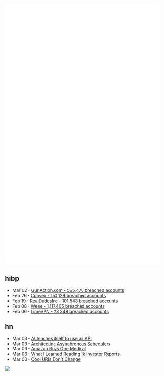 ![Metrics](https://raw.githubusercontent.com/phixion/phixion/master/metrics.svg)

## hibp

<!--
for https://github.com/phixion/phixion/blob/main/.github/workflows/feeds.yml
-->
<!--START_SECTION:haveibeenpwnd-->
- Mar 02 - [GunAction.com - 565,470 breached accounts](https://haveibeenpwned.com/PwnedWebsites#GunAuction)
- Feb 26 - [Convex - 150,129 breached accounts](https://haveibeenpwned.com/PwnedWebsites#Convex)
- Feb 19 - [RealDudesInc - 101,543 breached accounts](https://haveibeenpwned.com/PwnedWebsites#RealDudesInc)
- Feb 08 - [Weee - 1,117,405 breached accounts](https://haveibeenpwned.com/PwnedWebsites#Weee)
- Feb 06 - [LimeVPN - 23,348 breached accounts](https://haveibeenpwned.com/PwnedWebsites#LimeVPN)
<!--END_SECTION:haveibeenpwnd-->

## hn

<!--
for https://github.com/phixion/phixion/blob/main/.github/workflows/feeds.yml
-->
<!--START_SECTION:hn-->
- Mar 03 - [AI teaches itself to use an API](https://twitter.com/DYtweetshere/status/1631349179934203904)
- Mar 03 - [Architecting Asynchronous Schedulers](https://slightknack.dev/passerine/schedule/)
- Mar 03 - [Amazon Buys One Medical](https://www.onemedical.com/mediacenter/one-medical-joins-amazon/)
- Mar 03 - [What I Learned Reading 1k Investor Reports](https://collabfund.com/blog/i-read-1-000-investor-reports-last-year-heres-what-i-learned/)
- Mar 03 - [Cool URIs Don&#x27;t Change](https://www.w3.org/Provider/Style/URI)
<!--END_SECTION:hn-->

<!--
for https://yhype.me
-->
![](https://hit.yhype.me/github/profile?user_id=13013670)
